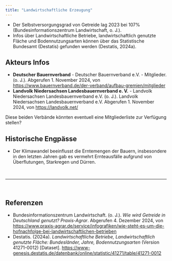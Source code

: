 ```yaml
---
title: "Landwirtschaftliche Erzeugung"
---
```


- Der Selbstversorgungsgrad von Getreide lag 2023 bei 107%
  (Bundesinformationszentrum Landwirtschaft, o. J.).
- Infos über Landwirtschaftliche Betriebe, landwirtschaftlich genutzte
  Fläche und Bodennutzungsarten können über das Statistische Bundesamt
  (Destatis) gefunden werden (Destatis, 2024a).


## Akteurs Infos

- **Deutscher Bauernverband** - Deutscher Bauernverband e.V. -
  Mitglieder. (o. J.). Abgerufen 1. November 2024, von
  <https://www.bauernverband.de/der-verband/aufbau-gremien/mitglieder>
- **Landvolk Niedersachsen Landesbauernverband e. V.** - Landvolk
  Niedersachsen Landesbauernverband e.V. (o. J.). Landvolk
  Niedersachsen Landesbauernverband e.V. Abgerufen 1. November 2024,
  von <https://landvolk.net/>

Diese beiden Verbände könnten eventuell eine Mitgliederliste zur
Verfügung stellen?

## Historische Engpässe

- Der Klimawandel beeinflusst die Erntemengen der Bauern, insbesondere
  in den letzten Jahren gab es vermehrt Ernteausfälle aufgrund von
  Überflutungen, Starkregen und Dürren.

<br>

---

<br> 

## Referenzen
- Bundesinformationszentrum Landwirtschaft. (o. J.). *Wie wird Getreide in Deutschland genutzt? Praxis-Agrar*. Abgerufen 4. Dezember 2024, von <https://www.praxis-agrar.de/service/infografiken/wie-steht-es-um-die-hofnachfolge-bei-landwirtschaftlichen-betrieben>
- Destatis. (2024a). *Landwirtschaftliche Betriebe, Landwirtschaftlich genutzte Fläche: Bundesländer, Jahre, Bodennutzungsarten* (Version 41271-0012) [Dataset]. <https://www-genesis.destatis.de/datenbank/online/statistic/41271/table/41271-0012>


